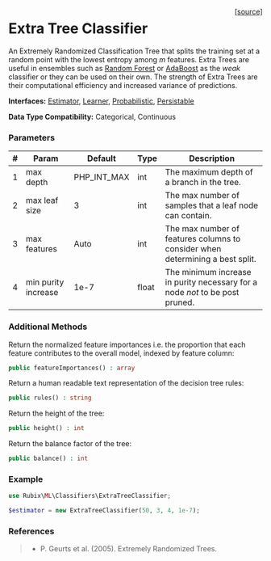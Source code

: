 <span style="float:right;"><a href="https://github.com/RubixML/RubixML/blob/master/src/Classifiers/ExtraTreeClassifier.php">[source]</a></span>

# Extra Tree Classifier
An Extremely Randomized Classification Tree that splits the training set at a random point with the lowest entropy among *m* features. Extra Trees are useful in ensembles such as [Random Forest](random-forest.md) or [AdaBoost](adaboost.md) as the *weak* classifier or they can be used on their own. The strength of Extra Trees are their computational efficiency and increased variance of predictions.

**Interfaces:** [Estimator](../estimator.md), [Learner](../learner.md), [Probabilistic](../probabilistic.md), [Persistable](../persistable.md)

**Data Type Compatibility:** Categorical, Continuous

### Parameters
| # | Param | Default | Type | Description |
|---|---|---|---|---|
| 1 | max depth | PHP_INT_MAX | int | The maximum depth of a branch in the tree. |
| 2 | max leaf size | 3 | int | The max number of samples that a leaf node can contain. |
| 3 | max features | Auto | int | The max number of features columns to consider when determining a best split. |
| 4 | min purity increase | 1e-7 | float | The minimum increase in purity necessary for a node *not* to be post pruned. |

### Additional Methods
Return the normalized feature importances i.e. the proportion that each feature contributes to the overall model, indexed by feature column:
```php
public featureImportances() : array
```

Return a human readable text representation of the decision tree rules:
```php
public rules() : string
```

Return the height of the tree:
```php
public height() : int
```

Return the balance factor of the tree:
```php
public balance() : int
```

### Example
```php
use Rubix\ML\Classifiers\ExtraTreeClassifier;

$estimator = new ExtraTreeClassifier(50, 3, 4, 1e-7);
```

### References
>- P. Geurts et al. (2005). Extremely Randomized Trees.